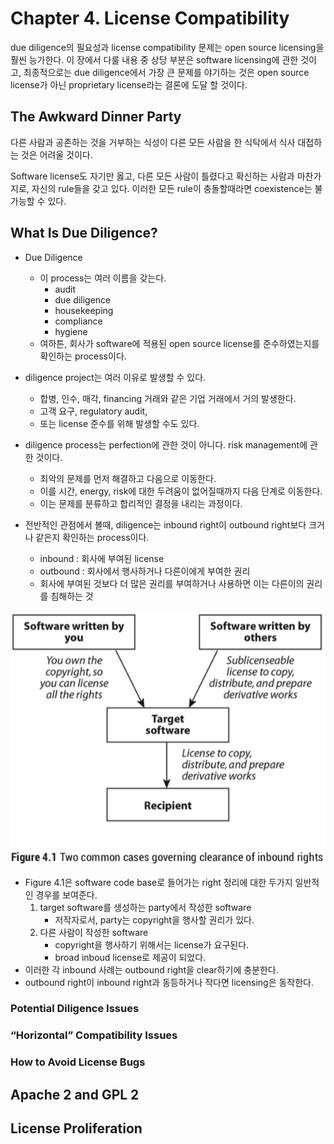 # Chapter 4. License Compatibility

due diligence의 필요성과 license compatibility 문제는 open source licensing을 훨씬 능가한다. 
이 장에서 다룰 내용 중 상당 부분은 software licensing에 관한 것이고, 최종적으로는 due diligence에서 가장 큰 문제를 야기하는 것은 open source license가 아닌 proprietary license라는 결론에 도달 할 것이다. 

## The Awkward Dinner Party

다른 사람과 공존하는 것을 거부하는 식성이 다른 모든 사람을 한 식탁에서 식사 대접하는 것은 어려울 것이다. 

Software license도 자기만 옳고, 다른 모든 사람이 틀렸다고 확신하는 사람과 마찬가지로, 자신의 rule들을 갖고 있다. 이러한 모든 rule이 충돌할때라면 coexistence는 불가능할 수 있다. 

## What Is Due Diligence?
- Due Diligence
	- 이 process는 여러 이름을 갖는다. 
		- audit
		- due diligence
		- housekeeping
		- compliance
		- hygiene
	- 여하튼, 회사가 software에 적용된 open source license를 준수하였는지를 확인하는 process이다. 

- diligence project는 여러 이유로 발생할 수 있다.
	- 합병, 인수, 매각, financing 거래와 같은 기업 거래에서 거의 발생한다. 
	- 고객 요구, regulatory audit, 
	- 또는 license 준수를 위해 발생할 수도 있다. 

- diligence process는 perfection에 관한 것이 아니다. risk management에 관한 것이다. 
	- 최악의 문제를 먼저 해결하고 다음으로 이동한다. 
	- 이를 시간, energy, risk에 대한 두려움이 없어질때까지 다음 단계로 이동한다. 
	- 이는 문제를 분류하고 합리적인 결정을 내리는 과정이다. 

- 전반적인 관점에서 볼때, diligence는 inbound right이 outbound right보다 크거나 같은지 확인하는 process이다. 
	- inbound : 회사에 부여된 license
	- outbound : 회사에서 행사하거나 다른이에게 부여한 권리
	- 회사에 부여된 것보다 더 많은 권리를 부여하거나 사용하면 이는 다른이의 권리를 침해하는 것

![fig-4.1](https://github.com/hakssung/opensource-for-business-kor/blob/master/img/fig-4.1.png)

- Figure 4.1은 software code base로 들어가는 right 정리에 대한 두가지 일반적인 경우를 보여준다. 
	1. target software를 생성하는 party에서 작성한 software
		- 저작자로서, party는 copyright을 행사할 권리가 있다. 
	2. 다른 사람이 작성한 software
		- copyright을 행사하기 위해서는 license가 요구된다. 
		- broad inboud license로 제공이 되었다. 
- 이러한 각 inbound 사례는 outbound right을 clear하기에 충분한다. 
- outbound right이 inbound right과 동등하거나 작다면 licensing은 동작한다. 

### Potential Diligence Issues

### “Horizontal” Compatibility Issues

### How to Avoid License Bugs

## Apache 2 and GPL 2

## License Proliferation

